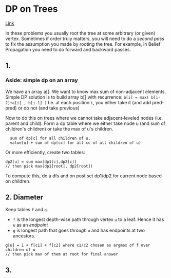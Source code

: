 # DP on Trees
[Link](https://threads-iiith.quora.com/Dynamic-Programming-on-Trees-Tutorial)

In these problems you usually root the tree at some arbitrary (or given) vertex.
Sometimes if order truly matters, you will need to do a _second pass_ to fix the
assumption you made by rooting the tree.
For example, in Belief Propagation you need to do forward and backward passes.

## 1.
### Aside: simple dp on an array
We have an array a[]. We want to know max sum of non-adjacent elements.
Simple DP solution is to build array b[] with recurrence: `b[i] = max( b[i-2]+a[i] , b[i-1] )`
I.e. at each position `i`, you either take it (and add pred-pred) or do not (and take previous)

Now to do this on trees where we cannot take adjacent-leveled nodes (i.e. parent and child).
Form a dp table where we either take node u (and sum of children's children) or take the max of u's children.
```dp[u] = max(
  sum of dp[c] for all children of u,
  value[u] + sum of dp[cc] for all cc of all children of u)
```
Or more efficiently, create two tables:
```dp1[u] = value[u] + sum dp2[c] for children of u
dp2[u] = sum max[dp1[c],dp2[c]]
// then pick max(dp1[root], dp2[root])
```
To compute this, do a dfs and on post set dp1/dp2 for current node based on children.

## 2. Diameter
Keep tables `f` and `g`.
  - `f` is the longest depth-wise path through vertex `u` to a leaf. Hence it has `u` as an *endpoint*
  - `g` is longest path that goes *through* `u` and has endpoints at two ancestors.
```f[u] = 1 + max[f[c]] for all children c of u
g[u] = 1 + f[c1] + f[c2] where c1/c2 chosen as argmax of f over children of u
// then pick max of them at root for final answer
```

## 3.
